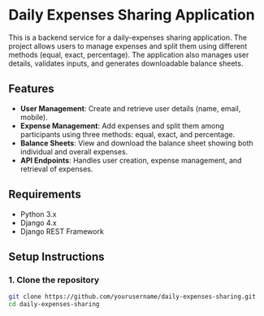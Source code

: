 # Daily Expenses Sharing Application

This is a backend service for a daily-expenses sharing application. The project allows users to manage expenses and split them using different methods (equal, exact, percentage). The application also manages user details, validates inputs, and generates downloadable balance sheets.

## Features

- **User Management**: Create and retrieve user details (name, email, mobile).
- **Expense Management**: Add expenses and split them among participants using three methods: equal, exact, and percentage.
- **Balance Sheets**: View and download the balance sheet showing both individual and overall expenses.
- **API Endpoints**: Handles user creation, expense management, and retrieval of expenses.

## Requirements

- Python 3.x
- Django 4.x
- Django REST Framework

## Setup Instructions

### 1. Clone the repository

```bash
git clone https://github.com/yourusername/daily-expenses-sharing.git
cd daily-expenses-sharing
